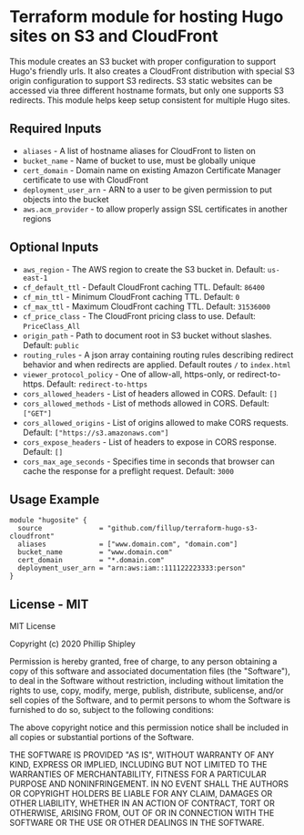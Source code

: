 # Terraform module for hosting Hugo sites on S3 and CloudFront

This module creates an S3 bucket with proper configuration to support Hugo's friendly urls. 
It also creates a CloudFront distribution with special S3 origin configuration to support S3 
redirects. S3 static websites can be accessed via three different hostname formats, but only one
supports S3 redirects. This module helps keep setup consistent for multiple Hugo sites. 

## Required Inputs 

 - `aliases` - A list of hostname aliases for CloudFront to listen on
 - `bucket_name` - Name of bucket to use, must be globally unique
 - `cert_domain` - Domain name on existing Amazon Certificate Manager certificate to use with CloudFront
 - `deployment_user_arn` - ARN to a user to be given permission to put objects into the bucket
 - `aws.acm_provider` - to allow properly assign SSL certificates in another regions

## Optional Inputs

 - `aws_region` - The AWS region to create the S3 bucket in. Default: `us-east-1`
 - `cf_default_ttl` - Default CloudFront caching TTL. Default: `86400`
 - `cf_min_ttl` - Minimum CloudFront caching TTL. Default: `0`
 - `cf_max_ttl` - Maximum CloudFront caching TTL. Default: `31536000`
 - `cf_price_class` - The CloudFront pricing class to use. Default: `PriceClass_All`
 - `origin_path` - Path to document root in S3 bucket without slashes. Default: `public`
 - `routing_rules` - A json array containing routing rules describing redirect behavior and when redirects are applied. Default routes `/` to `index.html` 
 - `viewer_protocol_policy` - One of allow-all, https-only, or redirect-to-https. Default: `redirect-to-https`
 - `cors_allowed_headers` - List of headers allowed in CORS. Default: `[]`
 - `cors_allowed_methods` - List of methods allowed in CORS. Default: `["GET"]`
 - `cors_allowed_origins` - List of origins allowed to make CORS requests. Default: `["https://s3.amazonaws.com"]`
 - `cors_expose_headers`  - List of headers to expose in CORS response. Default: `[]`
 - `cors_max_age_seconds` - Specifies time in seconds that browser can cache the response for a preflight request. Default: `3000`
 
## Usage Example

```hcl
module "hugosite" {
  source              = "github.com/fillup/terraform-hugo-s3-cloudfront"
  aliases             = ["www.domain.com", "domain.com"]
  bucket_name         = "www.domain.com"
  cert_domain         = "*.domain.com"
  deployment_user_arn = "arn:aws:iam::111122223333:person"
}
```

## License - MIT
MIT License

Copyright (c) 2020 Phillip Shipley

Permission is hereby granted, free of charge, to any person obtaining a copy
of this software and associated documentation files (the "Software"), to deal
in the Software without restriction, including without limitation the rights
to use, copy, modify, merge, publish, distribute, sublicense, and/or sell
copies of the Software, and to permit persons to whom the Software is
furnished to do so, subject to the following conditions:

The above copyright notice and this permission notice shall be included in all
copies or substantial portions of the Software.

THE SOFTWARE IS PROVIDED "AS IS", WITHOUT WARRANTY OF ANY KIND, EXPRESS OR
IMPLIED, INCLUDING BUT NOT LIMITED TO THE WARRANTIES OF MERCHANTABILITY,
FITNESS FOR A PARTICULAR PURPOSE AND NONINFRINGEMENT. IN NO EVENT SHALL THE
AUTHORS OR COPYRIGHT HOLDERS BE LIABLE FOR ANY CLAIM, DAMAGES OR OTHER
LIABILITY, WHETHER IN AN ACTION OF CONTRACT, TORT OR OTHERWISE, ARISING FROM,
OUT OF OR IN CONNECTION WITH THE SOFTWARE OR THE USE OR OTHER DEALINGS IN THE
SOFTWARE.
